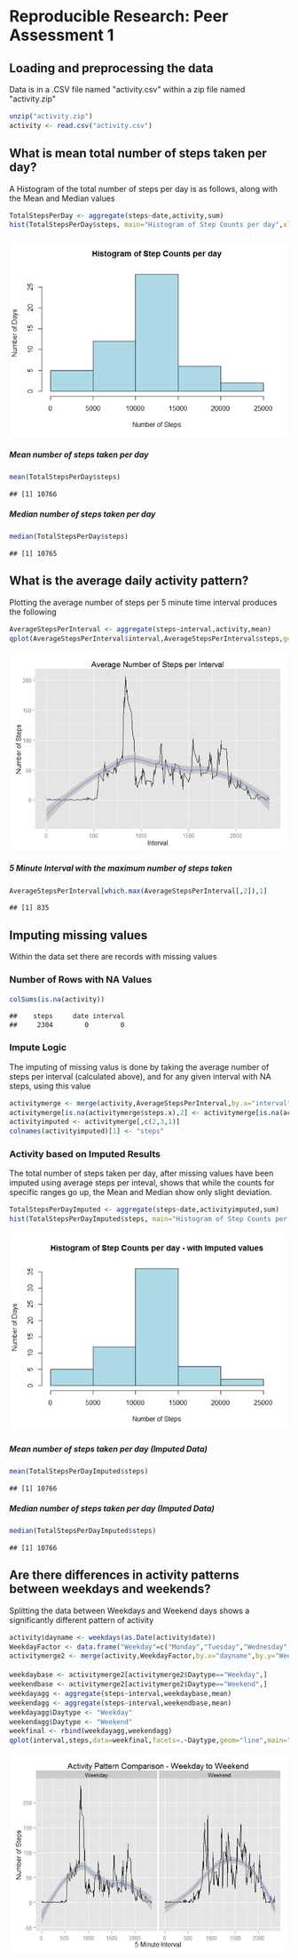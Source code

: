 # Reproducible Research: Peer Assessment 1



## Loading and preprocessing the data
Data is in a .CSV file named "activity.csv" within a zip file named "activity.zip"

```r
unzip("activity.zip")
activity <- read.csv("activity.csv")
```

## What is mean total number of steps taken per day?  
A Histogram of the total number of steps per day is as follows, along with the Mean and Median values

```r
TotalStepsPerDay <- aggregate(steps~date,activity,sum)
hist(TotalStepsPerDay$steps, main="Histogram of Step Counts per day",xlab="Number of Steps",ylab="Number of Days", col="lightblue")
```

![plot of chunk TotalStepsPerDay](PA1_template_files/figure-html/TotalStepsPerDay.png) 

##### Mean number of steps taken per day

```r
mean(TotalStepsPerDay$steps)
```

```
## [1] 10766
```

##### Median number of steps taken per day

```r
median(TotalStepsPerDay$steps)
```

```
## [1] 10765
```

## What is the average daily activity pattern?
Plotting the average number of steps per 5 minute time interval produces the following

```r
AverageStepsPerInterval <- aggregate(steps~interval,activity,mean)
qplot(AverageStepsPerInterval$interval,AverageStepsPerInterval$steps,geom="line",main="Average Number of Steps per Interval",xlab="Interval",ylab="Number of Steps") + geom_smooth(method="loess")
```

![plot of chunk AverageDailyActivityPattern](PA1_template_files/figure-html/AverageDailyActivityPattern.png) 

##### 5 Minute Interval with the maximum number of steps taken

```r
AverageStepsPerInterval[which.max(AverageStepsPerInterval[,2]),1]
```

```
## [1] 835
```

## Imputing missing values
Within the data set there are records with missing values

### Number of Rows with NA Values

```r
colSums(is.na(activity))
```

```
##    steps     date interval 
##     2304        0        0
```

### Impute Logic
The imputing of missing valus is done by taking the average number of steps per interval (calculated above), and for any given interval with NA steps, using this value


```r
activitymerge <- merge(activity,AverageStepsPerInterval,by.x="interval",by.y="interval")
activitymerge[is.na(activitymerge$steps.x),2] <- activitymerge[is.na(activitymerge$steps.x),4]
activityimputed <- activitymerge[,c(2,3,1)]
colnames(activityimputed)[1] <- "steps"
```

### Activity based on Imputed Results
The total number of steps taken per day, after missing values have been imputed using average steps per inteval, shows that while the counts for specific ranges go up, the Mean and Median show only slight deviation.


```r
TotalStepsPerDayImputed <- aggregate(steps~date,activityimputed,sum)
hist(TotalStepsPerDayImputed$steps, main="Histogram of Step Counts per day - with Imputed values",xlab="Number of Steps",ylab="Number of Days", col="lightblue")
```

![plot of chunk ImputedResults](PA1_template_files/figure-html/ImputedResults.png) 

##### Mean number of steps taken per day (Imputed Data)

```r
mean(TotalStepsPerDayImputed$steps)
```

```
## [1] 10766
```

##### Median number of steps taken per day (Imputed Data)

```r
median(TotalStepsPerDayImputed$steps)
```

```
## [1] 10766
```


## Are there differences in activity patterns between weekdays and weekends?
Splitting the data between Weekdays and Weekend days shows a significantly different pattern of activity


```r
activity$dayname <- weekdays(as.Date(activity$date))
WeekdayFactor <- data.frame("Weekday"=c("Monday","Tuesday","Wednesday","Thursday","Friday","Saturday","Sunday"),"Daytype"=c("Weekday","Weekday","Weekday","Weekday","Weekday","Weekend","Weekend"))
activitymerge2 <- merge(activity,WeekdayFactor,by.x="dayname",by.y="Weekday")

weekdaybase <- activitymerge2[activitymerge2$Daytype=="Weekday",]
weekendbase <- activitymerge2[activitymerge2$Daytype=="Weekend",]
weekdayagg <- aggregate(steps~interval,weekdaybase,mean)
weekendagg <- aggregate(steps~interval,weekendbase,mean)
weekdayagg$Daytype <- "Weekday"
weekendagg$Daytype <- "Weekend"
weekfinal <- rbind(weekdayagg,weekendagg)
qplot(interval,steps,data=weekfinal,facets=.~Daytype,geom="line",main="Activity Pattern Comparison - Weekday to Weekend",xlab="5 Minute Interval",ylab="Number of Steps") + geom_smooth(method="loess")
```

![plot of chunk DayTypeDifferences](PA1_template_files/figure-html/DayTypeDifferences.png) 

